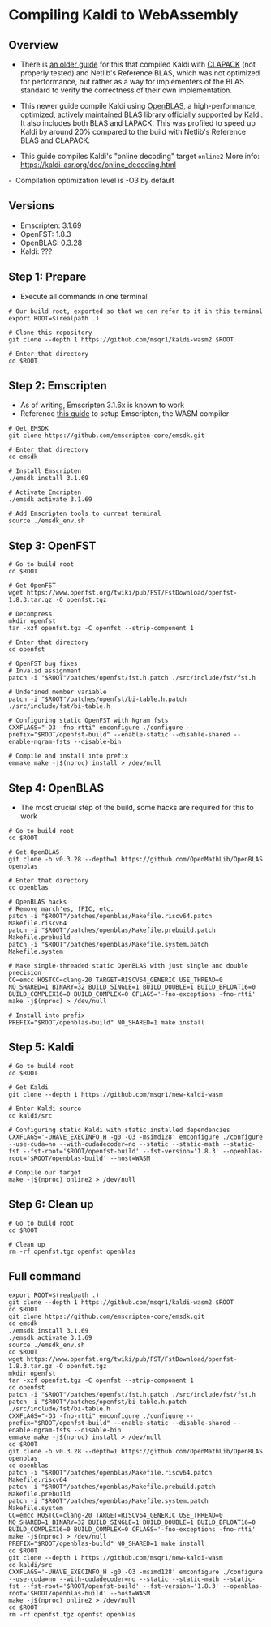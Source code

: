 # Compiling Kaldi to WebAssembly 

## Overview

- There is [an older guide](https://gitlab.inria.fr/multispeech/kaldi.web/kaldi-wasm/-/wikis/build_details.md) for this that compiled Kaldi with [CLAPACK](https://www.netlib.org/clapack) (not properly tested) and Netlib's Reference BLAS, which was not optimized for performance, but rather as a way for implementers of the BLAS standard to verify the correctness of their own implementation.

- This newer guide compile Kaldi using [OpenBLAS](https://github.com/OpenMathLib/OpenBLAS), a high-performance, optimized, actively maintained BLAS library officially supported by Kaldi. It also includes both BLAS and LAPACK. This was profiled to speed up Kaldi by around 20% compared to the build with Netlib's Reference BLAS and CLAPACK.

- This guide compiles Kaldi's "online decoding" target ```online2``` More info: https://kaldi-asr.org/doc/online_decoding.html

-  Compilation optimization level is -O3 by default

## Versions
- Emscripten: 3.1.69
- OpenFST: 1.8.3
- OpenBLAS: 0.3.28
- Kaldi: ???

## Step 1: Prepare
- Execute all commands in one terminal
```
# Our build root, exported so that we can refer to it in this terminal
export ROOT=$(realpath .)

# Clone this repository
git clone --depth 1 https://github.com/msqr1/kaldi-wasm2 $ROOT

# Enter that directory
cd $ROOT
```

## Step 2: Emscripten
- As of writing, Emscripten 3.1.6x is known to work
- Reference [this guide](https://emscripten.org/docs/getting_started/downloads.html) to setup Emscripten, the WASM compiler
```
# Get EMSDK
git clone https://github.com/emscripten-core/emsdk.git

# Enter that directory
cd emsdk

# Install Emscripten
./emsdk install 3.1.69

# Activate Emcripten
./emsdk activate 3.1.69

# Add Emscripten tools to current terminal
source ./emsdk_env.sh
```

## Step 3: OpenFST
```
# Go to build root
cd $ROOT

# Get OpenFST
wget https://www.openfst.org/twiki/pub/FST/FstDownload/openfst-1.8.3.tar.gz -O openfst.tgz

# Decompress
mkdir openfst
tar -xzf openfst.tgz -C openfst --strip-component 1

# Enter that directory
cd openfst

# OpenFST bug fixes
# Invalid assignment
patch -i "$ROOT"/patches/openfst/fst.h.patch ./src/include/fst/fst.h

# Undefined member variable
patch -i "$ROOT"/patches/openfst/bi-table.h.patch ./src/include/fst/bi-table.h

# Configuring static OpenFST with Ngram fsts
CXXFLAGS="-O3 -fno-rtti" emconfigure ./configure --prefix="$ROOT/openfst-build" --enable-static --disable-shared --enable-ngram-fsts --disable-bin

# Compile and install into prefix
emmake make -j$(nproc) install > /dev/null
```

## Step 4: OpenBLAS
- The most crucial step of the build, some hacks are required for this to work
```
# Go to build root
cd $ROOT

# Get OpenBLAS
git clone -b v0.3.28 --depth=1 https://github.com/OpenMathLib/OpenBLAS openblas

# Enter that directory
cd openblas

# OpenBLAS hacks
# Remove march'es, fPIC, etc.
patch -i "$ROOT"/patches/openblas/Makefile.riscv64.patch Makefile.riscv64
patch -i "$ROOT"/patches/openblas/Makefile.prebuild.patch Makefile.prebuild
patch -i "$ROOT"/patches/openblas/Makefile.system.patch Makefile.system

# Make single-threaded static OpenBLAS with just single and double precision
CC=emcc HOSTCC=clang-20 TARGET=RISCV64_GENERIC USE_THREAD=0 NO_SHARED=1 BINARY=32 BUILD_SINGLE=1 BUILD_DOUBLE=1 BUILD_BFLOAT16=0 BUILD_COMPLEX16=0 BUILD_COMPLEX=0 CFLAGS='-fno-exceptions -fno-rtti' make -j$(nproc) > /dev/null

# Install into prefix
PREFIX="$ROOT/openblas-build" NO_SHARED=1 make install
```

## Step 5: Kaldi
```
# Go to build root
cd $ROOT

# Get Kaldi
git clone --depth 1 https://github.com/msqr1/new-kaldi-wasm

# Enter Kaldi source
cd kaldi/src

# Configuring static Kaldi with static installed dependencies
CXXFLAGS='-UHAVE_EXECINFO_H -g0 -O3 -msimd128' emconfigure ./configure --use-cuda=no --with-cudadecoder=no --static --static-math --static-fst --fst-root='$ROOT/openfst-build' --fst-version='1.8.3' --openblas-root='$ROOT/openblas-build' --host=WASM

# Compile our target
make -j$(nproc) online2 > /dev/null
```

## Step 6: Clean up
```
# Go to build root
cd $ROOT

# Clean up
rm -rf openfst.tgz openfst openblas
```

## Full command
```
export ROOT=$(realpath .)
git clone --depth 1 https://github.com/msqr1/kaldi-wasm2 $ROOT
cd $ROOT
git clone https://github.com/emscripten-core/emsdk.git
cd emsdk
./emsdk install 3.1.69
./emsdk activate 3.1.69
source ./emsdk_env.sh
cd $ROOT
wget https://www.openfst.org/twiki/pub/FST/FstDownload/openfst-1.8.3.tar.gz -O openfst.tgz
mkdir openfst
tar -xzf openfst.tgz -C openfst --strip-component 1
cd openfst
patch -i "$ROOT"/patches/openfst/fst.h.patch ./src/include/fst/fst.h
patch -i "$ROOT"/patches/openfst/bi-table.h.patch ./src/include/fst/bi-table.h
CXXFLAGS="-O3 -fno-rtti" emconfigure ./configure --prefix="$ROOT/openfst-build" --enable-static --disable-shared --enable-ngram-fsts --disable-bin
emmake make -j$(nproc) install > /dev/null
cd $ROOT
git clone -b v0.3.28 --depth=1 https://github.com/OpenMathLib/OpenBLAS openblas
cd openblas
patch -i "$ROOT"/patches/openblas/Makefile.riscv64.patch Makefile.riscv64
patch -i "$ROOT"/patches/openblas/Makefile.prebuild.patch Makefile.prebuild
patch -i "$ROOT"/patches/openblas/Makefile.system.patch Makefile.system
CC=emcc HOSTCC=clang-20 TARGET=RISCV64_GENERIC USE_THREAD=0 NO_SHARED=1 BINARY=32 BUILD_SINGLE=1 BUILD_DOUBLE=1 BUILD_BFLOAT16=0 BUILD_COMPLEX16=0 BUILD_COMPLEX=0 CFLAGS='-fno-exceptions -fno-rtti' make -j$(nproc) > /dev/null
PREFIX="$ROOT/openblas-build" NO_SHARED=1 make install
cd $ROOT
git clone --depth 1 https://github.com/msqr1/new-kaldi-wasm
cd kaldi/src
CXXFLAGS='-UHAVE_EXECINFO_H -g0 -O3 -msimd128' emconfigure ./configure --use-cuda=no --with-cudadecoder=no --static --static-math --static-fst --fst-root='$ROOT/openfst-build' --fst-version='1.8.3' --openblas-root='$ROOT/openblas-build' --host=WASM
make -j$(nproc) online2 > /dev/null
cd $ROOT
rm -rf openfst.tgz openfst openblas
```
